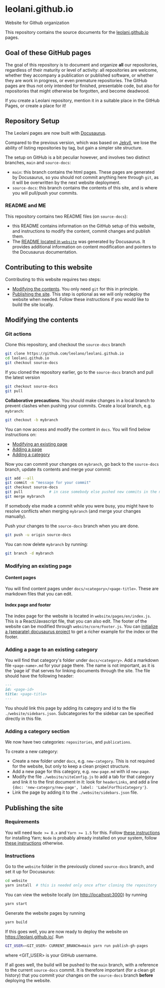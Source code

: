 # leolani.github.io
Website for Github organization

This repository contains the source documents for the [leolani.github.io](https://leolani.github.io) pages.

## Goal of these GitHub pages

The goal of this repository is to document and organize **all** our repositories, regardless of their maturity or level of activity: all repositories are welcome, whether they accompany a publication or published software, or whether they are work in progress, or even premature repositories. The GitHub pages are thus not only intended for finished, presentable code, but also for repositories that might otherwise be forgotten, and become deadwood.

If you create a Leolani repository, mention it in a suitable place in the GitHub Pages, or create a place for it!

## Repository Setup

The Leolani pages are now built with [Docusaurus](https://docusaurus.io/en/).

Compared to the previous version, which was based on [Jekyll](https://jekyllrb.com/), we lose the ability of listing repositories by tag, but gain a simpler site structure.

The setup on GitHub is a bit peculiar however, and involves two distinct branches, `main` and `source-docs`:

* `main`: this branch contains the html pages. These pages are generated by Docusaurus, so you should not commit anything here through `git`, as it will be overwritten by the next website deployment.
* `source-docs`: this branch contains the contents of this site, and is where you will pull/push your commits. 

### README and ME 

This repository contains two README files (on `source-docs`):

* this README contains information on the GitHub setup of this website, and instructions to modify the content, commit changes and publish them.
* The [README located in `website`](https://github.com/leolano/leolani.github.io/blob/source-docs/website/README.md) was generated by Docusaurus. It provides additional information on content modification and pointers to the Docusaurus documentation.

## Contributing to this website

Contributing to this website requires two steps:

- [Modifying the contents](#modifying-the-contents). You only need `git` for this in principle.
- [Publishing the site](#publishing-the-site). This step is optional as we will only redeploy the website when needed. Follow these instructions if you would like to build the site locally. 

## Modifying the contents

### Git actions 

Clone this repository, and checkout the `source-docs` branch

```sh
git clone https://github.com/leolano/leolani.github.io
cd leolani.github.io
git checkout source-docs
```

If you cloned the repository earlier, go to the `source-docs` branch and pull the latest version

```sh
git checkout source-docs
git pull
```

**Collaborative precautions**. You should make changes in a local branch to prevent clashes when pushing your commits. Create a local branch, e.g. `mybranch`:

```sh
git checkout -b mybranch
```

You can now access and modify the content in `docs`. You will find below instructions on: 

- [Modifying an existing page](#modifying-an-existing-page)
- [Adding a page](#adding-a-page-to-an-existing-category)
- [Adding a category](#adding-a-category-section)

Now you can commit your changes on `mybranch`, go back to the `source-docs` branch, update its contents and merge your commit:

```sh
git add --all
git commit -m "message for your commit"
git checkout source-docs
git pull 			# in case somebody else pushed new commits in the meantime...
git merge mybranch 
```

If somebody else made a commit while you were busy, you might have to resolve conflicts when merging `mybranch` (and merge your changes manually).

Push your changes to the `source-docs` branch when you are done.

```sh
git push -u origin source-docs
```

You can now delete `mybranch` by running:

```sh
git branch -d mybranch
```

### Modifying an existing page
#### Content pages

You will find content pages under `docs/<category>/<page-title>`. These are markdown files that you can edit.

#### Index page and footer

The index page for the website is located in `website/pages/en/index.js`. This is a React/Javascript file, that you can also edit. 
The footer of the website can be modified through `website/core/Footer.js`.
You can [initialize a (separate) docusaurus project](https://docusaurus.io/docs/en/installation) to get a richer example for the index or the footer.

### Adding a page to an existing category

You will find that category's folder under `docs/<category>`. Add a markdown file `<page-name>.md` for your page there. The name is not important, as it is the 'page id' that serves for linking documents through the site. The file should have the following header:

```md
---
id: <page-id>
title: <page-title>
---
```

You should link this page by adding its category and id to the file `./website/sidebars.json`. Subcategories for the sidebar can be specified directly in this file. 

### Adding a category section

We now have two categories: `repositories`, and `publications`.

To create a new category:

* Create a new folder under `docs`, e.g. `new-category`. This is not required for the website, but only to keep a clean project structure.
* Add a new page for this category, e.g. `new-page.md` with id `new-page`.
* Modify the file `./website/siteConfig.js` to add a tab for that category and link it to the first document in it: look for `headerLinks`, and add a line `{doc: 'new-category/new-page', label: 'LabelForThisCategory'}`.
* Link the page by adding it to the `./website/sidebars.json` file.


## Publishing the site

### Requirements

You will need `Node >= 8.x` and `Yarn >= 1.5` for this. Follow [these instructions](https://classic.yarnpkg.com/en/docs/install#mac-stable) for installing Yarn; `Node` is probably already installed on your system, follow [these instructions](https://nodejs.org/en/download/) otherwise.


### Instructions

Go to the `website` folder in the previously cloned `source-docs` branch, and set it up for Docusaurus:

```sh
cd website
yarn install  # this is needed only once after cloning the repository
```

You can view the website locally (on <http://localhost:3000>) by running

```sh
yarn start
```

Generate the website pages by running

```sh
yarn build
```

If this goes well, you are now ready to deploy the website on <https://leolani.github.io/>. Run

```sh
GIT_USER=<GIT_USER> CURRENT_BRANCH=main yarn run publish-gh-pages
```

where <GIT_USER> is your GitHub username.

If all goes well, the build will be pushed to the `main` branch, with a reference to the current `source-docs` commit. It is therefore important (for a clean git history) that you commit your changes on the `source-docs` branch **before** deploying the website.
